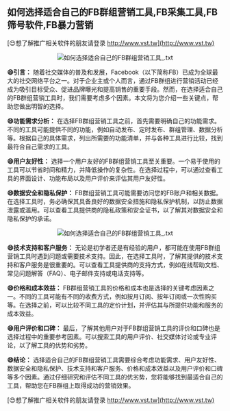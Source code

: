 ## **如何选择适合自己的FB群组营销工具,FB采集工具,FB筛号软件,FB暴力营销**

[😍想了解推广相关软件的朋友请登录 http://www.vst.tw](http://www.vst.tw)

 <center><img src="https://vst.tw/MP4/tuiguang/png/3.png" alt="如何选择适合自己的FB群组营销工具_.txt"></center>

**😄引言：**
随着社交媒体的普及和发展，Facebook（以下简称FB）已成为全球最大的社交网络平台之一。对于企业主或个人而言，通过FB群组进行营销活动已经成为吸引目标受众、促进品牌曝光和提高销售的重要手段。然而，在选择适合自己的FB群组营销工具时，我们需要考虑多个因素。本文将为您介绍一些关键点，帮助您做出明智的选择。

**😄功能需求分析：**
在选择FB群组营销工具之前，首先需要明确自己的功能需求。不同的工具可能提供不同的功能，例如自动发布、定时发布、群组管理、数据分析等。根据自己的具体需求，列出所需要的功能清单，并与各种工具进行比较，找到最符合自己需求的工具。

**😄用户友好性：**
选择一个用户友好的FB群组营销工具至关重要。一个易于使用的工具可以节省时间和精力，并降低操作的复杂性。在选择过程中，可以通过查看工具的界面设计、功能布局以及用户评价来评估其用户友好性。

**😄数据安全和隐私保护：**
FB群组营销工具可能需要访问您的FB账户和相关数据。在选择工具时，务必确保其具备良好的数据安全措施和隐私保护机制，以防止数据泄露或滥用。可以查看工具提供商的隐私政策和安全证书，以了解其对数据安全和隐私保护的承诺。

 <center><img src="https://vst.tw/MP4/tuiguang/png/0.png" alt="如何选择适合自己的FB群组营销工具_.txt"></center>

**😄技术支持和客户服务：**
无论是初学者还是有经验的用户，都可能在使用FB群组营销工具时遇到问题或需要技术支持。因此，在选择工具时，了解其提供的技术支持和客户服务是很重要的。可以查看工具提供商的支持方式，例如在线帮助文档、常见问题解答（FAQ）、电子邮件支持或电话支持等。

**😄价格和成本效益：**
FB群组营销工具的价格和成本也是选择的关键考虑因素之一。不同的工具可能有不同的收费方式，例如按月订阅、按年订阅或一次性购买等。在选择之前，可以比较不同工具的定价计划，并评估其与所提供功能和服务的成本效益。

**😄用户评价和口碑：**
最后，了解其他用户对于FB群组营销工具的评价和口碑也是选择过程中的重要参考因素。可以搜索工具的用户评价、社交媒体讨论或专业评论，以了解工具的优势和劣势。

**😄结论：**
选择适合自己的FB群组营销工具需要综合考虑功能需求、用户友好性、数据安全和隐私保护、技术支持和客户服务、价格和成本效益以及用户评价和口碑等多个因素。通过仔细研究和评估不同工具的优劣势，您将能够找到最适合自己的工具，帮助您在FB群组上取得成功的营销效果。

[😍想了解推广相关软件的朋友请登录 http://www.vst.tw](http://www.vst.tw)



